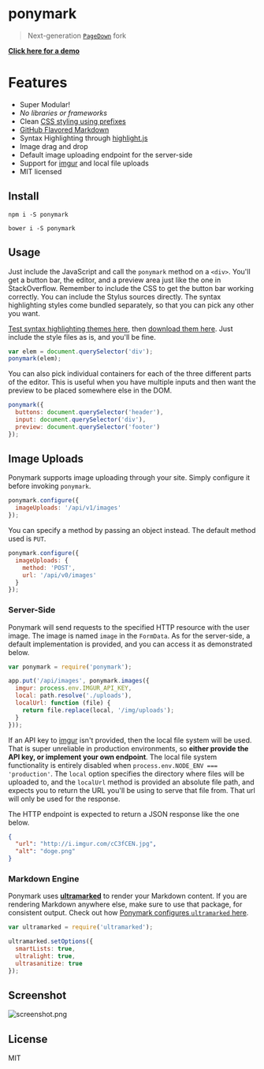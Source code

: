 # ponymark

> Next-generation [`PageDown`][1] fork

[**Click here for a demo**][11]

# Features

- Super Modular!
- _No libraries or frameworks_
- Clean [CSS styling using prefixes][8]
- [GitHub Flavored Markdown][7]
- Syntax Highlighting through [highlight.js][6]
- Image drag and drop
- Default image uploading endpoint for the server-side
- Support for [imgur][5] and local file uploads
- MIT licensed

## Install

```shell
npm i -S ponymark
```

```shell
bower i -S ponymark
```

## Usage

Just include the JavaScript and call the `ponymark` method on a `<div>`. You'll get a button bar, the editor, and a preview area just like the one in StackOverflow. Remember to include the CSS to get the button bar working correctly. You can include the Stylus sources directly. The syntax highlighting styles come bundled separately, so that you can pick any other you want.

[Test syntax highlighting themes here][2], then [download them here][3]. Just include the style files as is, and you'll be fine.

```js
var elem = document.querySelector('div');
ponymark(elem);
```

You can also pick individual containers for each of the three different parts of the editor. This is useful when you have multiple inputs and then want the preview to be placed somewhere else in the DOM.

```js
ponymark({
  buttons: document.querySelector('header'),
  input: document.querySelector('div'),
  preview: document.querySelector('footer')
});
```

## Image Uploads

Ponymark supports image uploading through your site. Simply configure it before invoking `ponymark`.

```js
ponymark.configure({
  imageUploads: '/api/v1/images'
});
```

You can specify a method by passing an object instead. The default method used is `PUT`.

```js
ponymark.configure({
  imageUploads: {
    method: 'POST',
    url: '/api/v0/images'
  }
});
```

### Server-Side

Ponymark will send requests to the specified HTTP resource with the user image. The image is named `image` in the `FormData`. As for the server-side, a default implementation is provided, and you can access it as demonstrated below.

```js
var ponymark = require('ponymark');

app.put('/api/images', ponymark.images({
  imgur: process.env.IMGUR_API_KEY,
  local: path.resolve('./uploads'),
  localUrl: function (file) {
    return file.replace(local, '/img/uploads');
  }
}));
```

If an API key to [imgur][5] isn't provided, then the local file system will be used. That is super unreliable in production environments, so **either provide the API key, or implement your own endpoint**. The local file system functionality is entirely disabled when `process.env.NODE_ENV === 'production'`. The `local` option specifies the directory where files will be uploaded to, and the `localUrl` method is provided an absolute file path, and expects you to return the URL you'll be using to serve that file from. That url will only be used for the response.

The HTTP endpoint is expected to return a JSON response like the one below.

```json
{
  "url": "http://i.imgur.com/cC3fCEN.jpg",
  "alt": "doge.png"
}
```

### Markdown Engine

Ponymark uses [**ultramarked**][9] to render your Markdown content. If you are rendering Markdown anywhere else, make sure to use that package, for consistent output. Check out how [Ponymark configures `ultramarked` here][10].

```js
var ultramarked = require('ultramarked');

ultramarked.setOptions({
  smartLists: true,
  ultralight: true,
  ultrasanitize: true
});
```

## Screenshot

![screenshot.png][4]

## License

MIT

[1]: https://code.google.com/p/pagedown/ "PageDown: A JavaScript Markdown converter and editor"
[2]: http://highlightjs.org/static/test.html
[3]: https://github.com/isagalaev/highlight.js/tree/master/src/styles
[4]: http://i.imgur.com/BTmLVPR.png
[5]: http://imgur.com
[6]: https://github.com/isagalaev/highlight.js
[7]: http://github.github.com/github-flavored-markdown/
[8]: http://blog.ponyfoo.com/2014/05/17/css-the-good-parts "CSS: The Good Parts"
[9]: https://github.com/bevacqua/ultramarked
[10]: https://github.com/bevacqua/ponymark/blob/master/src/parse.js
[11]: http://codepen.io/bevacqua/full/AlFhD/
